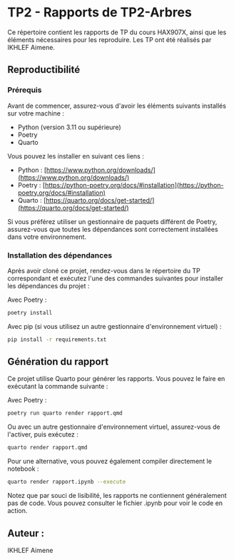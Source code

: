 # TP2 - Rapports de TP2-Arbres

Ce répertoire contient les rapports de TP du cours HAX907X, ainsi que les éléments nécessaires pour les reproduire. Les TP ont été réalisés par IKHLEF Aimene.

## Reproductibilité

### Prérequis

Avant de commencer, assurez-vous d'avoir les éléments suivants installés sur votre machine :

- Python (version 3.11 ou supérieure)
- Poetry
- Quarto

Vous pouvez les installer en suivant ces liens :

- Python : [https://www.python.org/downloads/](https://www.python.org/downloads/)
- Poetry : [https://python-poetry.org/docs/#installation](https://python-poetry.org/docs/#installation)
- Quarto : [https://quarto.org/docs/get-started/](https://quarto.org/docs/get-started/)

Si vous préférez utiliser un gestionnaire de paquets différent de Poetry, assurez-vous que toutes les dépendances sont correctement installées dans votre environnement.

### Installation des dépendances

Après avoir cloné ce projet, rendez-vous dans le répertoire du TP correspondant et exécutez l'une des commandes suivantes pour installer les dépendances du projet :

Avec Poetry :

```bash
poetry install
```
Avec pip (si vous utilisez un autre gestionnaire d'environnement virtuel) :
```bash
pip install -r requirements.txt
```
## Génération du rapport
Ce projet utilise Quarto pour générer les rapports. Vous pouvez le faire en exécutant la commande suivante :

Avec Poetry :
```sh
poetry run quarto render rapport.qmd
```
Ou avec un autre gestionnaire d'environnement virtuel, assurez-vous de l'activer, puis exécutez :
```sh
quarto render rapport.qmd
```
Pour une alternative, vous pouvez également compiler directement le notebook :
```sh
quarto render rapport.ipynb --execute
```
Notez que par souci de lisibilité, les rapports ne contiennent généralement pas de code. Vous pouvez consulter le fichier .ipynb pour voir le code en action.

## Auteur :
IKHLEF Aimene
